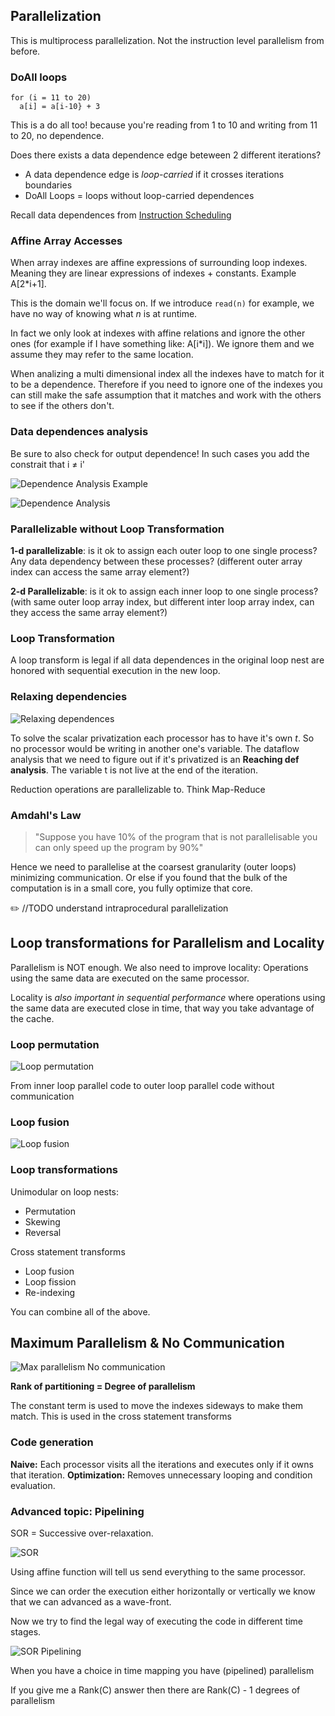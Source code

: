 ## Parallelization

This is multiprocess parallelization. Not the instruction level parallelism from before.

### DoAll loops

```
for (i = 11 to 20) 
  a[i] = a[i-10} + 3
```
This is a do all too! because you're reading from 1 to 10 and writing from 11 to 20, no dependence.

Does there exists a data dependence edge beteween 2 different iterations? 
* A data dependence edge is _loop-carried_ if it crosses iterations boundaries
* DoAll Loops = loops without loop-carried dependences

Recall data dependences from [Instruction Scheduling](InstructionScheduling.md)

### Affine Array Accesses

When array indexes are affine expressions of surrounding loop indexes. Meaning they are linear expressions of indexes + constants. Example A[2*i+1].

This is the domain we'll focus on. If we introduce `read(n)` for example, we have no way of knowing what _n_ is at runtime.

In fact we only look at indexes with affine relations and ignore the other ones (for example if I have something like: A[i*i]). We ignore them and we assume they may refer to the same location.

When analizing a multi dimensional index all the indexes have to match for it to be a dependence. Therefore if you need to ignore one of the indexes you can still make the safe assumption that it matches and work with the others to see if the others don't.

### Data dependences analysis

Be sure to also check for output dependence! In such cases you add the constrait that i ≠ i'

![Dependence Analysis Example](/images/depAnalysisExample.png)

![Dependence Analysis](/images/depAnalysis.png)

### Parallelizable without Loop Transformation
**1-d parallelizable**: is it ok to assign each outer loop to one single process? Any data dependency between these processes? (different outer array index can access the same array element?)

**2-d Parallelizable**: is it ok to assign each inner loop to one single process? (with same outer loop array index, but different inter loop array index, can they access the same array element?)

### Loop Transformation

A loop transform is legal if all data dependences in the original loop nest are honored with sequential execution in the new loop.

### Relaxing dependencies

![Relaxing dependences](/images/relaxingDependences.png)

To solve the scalar privatization each processor has to have it's own _t_. So no processor would be writing in another one's variable. The dataflow analysis that we need to figure out if it's privatized is an **Reaching def analysis**. The variable t is not live at the end of the iteration.

Reduction operations are parallelizable to. Think Map-Reduce

### Amdahl's Law

> "Suppose you have 10% of the program that is not parallelisable you can only speed up the program by 90%"

Hence we need to parallelise at the coarsest granularity (outer loops) minimizing communication. Or else if you found that the bulk of the computation is in a small core, you fully optimize that core.

:pencil2: //TODO understand intraprocedural parallelization

## Loop transformations for Parallelism and Locality

Parallelism is NOT enough. We also need to improve locality: Operations using the same data are executed on the same processor. 

Locality is _also important in sequential performance_ where operations using the same data are executed close in time, that way you take advantage of the cache.

### Loop permutation

![Loop permutation](/images/loopPermutation.png)

From inner loop parallel code to outer loop parallel code without communication

### Loop fusion

![Loop fusion](/images/loopFusion.png)

### Loop transformations

Unimodular on loop nests:
* Permutation
* Skewing
* Reversal

Cross statement transforms
* Loop fusion
* Loop fission
* Re-indexing

You can combine all of the above.

## Maximum Parallelism & No Communication

![Max parallelism No communication](/images/maxParallelismNoCommunication.png)

**Rank of partitioning = Degree of parallelism**

The constant term is used to move the indexes sideways to make them match. This is used in the cross statement transforms

### Code generation

**Naive:** Each processor visits all the iterations and executes only if it owns that iteration.
**Optimization:** Removes unnecessary looping and condition evaluation.

### Advanced topic: Pipelining

SOR = Successive over-relaxation.

![SOR](/images/SOR.png)

Using affine function will tell us send everything to the same processor.

Since we can order the execution either horizontally or vertically we know that we can advanced as a wave-front.

Now we try to find the legal way of executing the code in different time stages.

![SOR Pipelining](/images/SORPipelining.png)

When you have a choice in time mapping you have (pipelined) parallelism

If you give me a Rank(C) answer then there are Rank(C) - 1 degrees of parallelism
